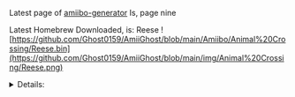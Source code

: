 Latest page of [amiibo-generator](https://hax0kartik.github.io/amiibo-generator/)
Is, page nine


Latest Homebrew Downloaded, is: Reese
  ![https://github.com/Ghost0159/AmiiGhost/blob/main/Amiibo/Animal%20Crossing/Reese.bin](https://github.com/Ghost0159/AmiiGhost/blob/main/img/Animal%20Crossing/Reese.png)
<p align="center"><details><summary>Details:</summary>
0x018a000002450502
</details></p>

